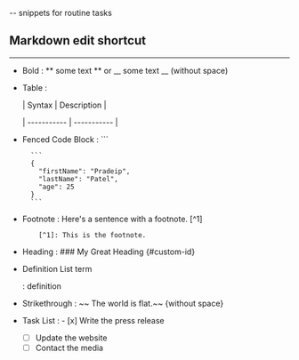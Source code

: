 -- snippets for routine tasks 

## Markdown edit shortcut 
--------------------------------------

- Bold : ** some text ** or  __ some text __	(without space)

- Table	: 	

    | Syntax 		| Description |

    | ----------- 	| ----------- |



- Fenced Code Block	: 	```

        ```
        {
          "firstName": "Pradeip",
          "lastName": "Patel",
          "age": 25
        }
        ```
- Footnote 		: 	Here's a sentence with a footnote. [^1]
					
          [^1]: This is the footnote.
			
- Heading			:	### My Great Heading {#custom-id}

- Definition List 	term

  : definition

- Strikethrough	:	~~ The world is flat.~~  {without space}

- Task List		: 	- [x] Write the press release

  - [ ] Update the website
  - [ ] Contact the media 
